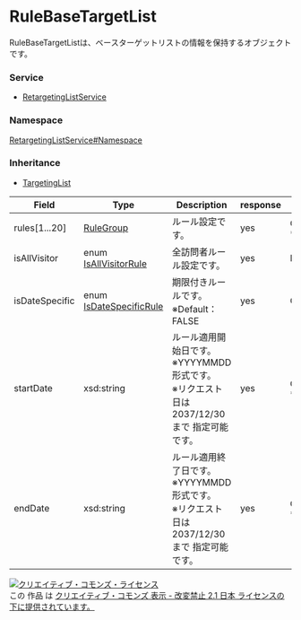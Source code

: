 

# RuleBaseTargetList

RuleBaseTargetListは、ベースターゲットリストの情報を保持するオブジェクトです。

### Service

+ [RetargetingListService](../../services/RetargetingListService.md)

### Namespace

[RetargetingListService#Namespace](../../services/RetargetingListService.md#namespace)

### Inheritance

+ [TargetingList](./TargetingList.md)

| Field | Type | Description | response | add | set |
| ----- | ---- | ----------- | -------- | --------- | --------- |
| rules[1...20] | [RuleGroup](./RuleGroup.md) | ルール設定です。 | yes | Optional<br/>`*IsAllVisitor.TRUE:Requirement` | Optional<br/>`*IsAllVisitor.TRUE:Requirement` | |
| isAllVisitor | enum [IsAllVisitorRule](./IsAllVisitorRule.md) | 全訪問者ルール設定です。 | yes | Requirement | Requirement | |
| isDateSpecific | enum [IsDateSpecificRule](./IsDateSpecificRule.md) | 期限付きルールです。<br/>※Default：FALSE | yes | Optional | - | |
| startDate | xsd:string | ルール適用開始日です。<br/>※YYYYMMDD形式です。<br/>※リクエスト日は2037/12/30まで 指定可能です。 | yes | Optional<br/>`*IsDateSpecific.TRUE:Requirement` | Optional<br/>`*IsDateSpecific.TRUE:Requirement` | |
| endDate | xsd:string | ルール適用終了日です。<br/>※YYYYMMDD形式です。<br/>※リクエスト日は2037/12/30まで 指定可能です。 | yes | Optional<br/>`*IsDateSpecific.TRUE:Requirement` | Optional<br/>`*IsDateSpecific.TRUE:Requirement` | |

<a rel="license" href="http://creativecommons.org/licenses/by-nd/2.1/jp/"><img alt="クリエイティブ・コモンズ・ライセンス" style="border-width:0" src="https://i.creativecommons.org/l/by-nd/2.1/jp/88x31.png" /></a><br />この 作品 は <a rel="license" href="http://creativecommons.org/licenses/by-nd/2.1/jp/">クリエイティブ・コモンズ 表示 - 改変禁止 2.1 日本 ライセンスの下に提供されています。</a>
